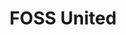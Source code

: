 ---
codehost: https://github.com/fossunited
linkedin: https://linkedin.com/company/fossunited
logohandle: fossunited
sort: fossunited
title: FOSS United
twitter: https://x.com/fossunited
website: https://fossunited.org/
youtube: https://youtube.com/c/FOSSUnited
---